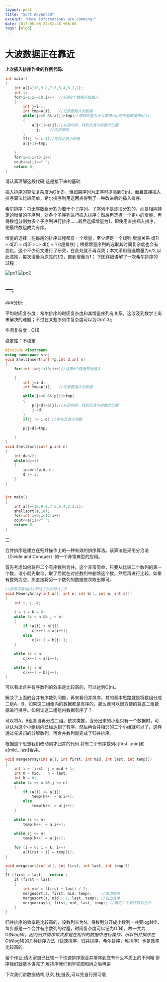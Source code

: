 ```yaml
---
layout: post
title: "Sort Advanced"
excerpt: "More Informations are comming!"
date: 2017-05-08 22:51:46 +08:00
tags: [Algo]
---
```


# 大波数据正在靠近

**上次插入排序作业的样例代码:**
```c++
int main()
{
	int a[]={10,9,8,7,6,5,4,3,2,1};
	int i;
	for(i=1;i<=10;i++)	//从第2个数据开始插入
	{
		int j=i-1;	
		int tmp=a[i];	//记录要插入的数据
		while(j>=0 && a[j]>tmp)//想想这里为什么要用tmp而不能直接用a[i]
		{
			a[j+1]=a[j];//从后向前，找到比其小的数的位置
			--j;	//向后挪动
		}
		If(j != i-1)//存在比其小的数
		a[j+1]=tmp; 
		
	}
	for(i=0;i<10;i++)
	cout<<a[i]<<" ";	
	return 0;
}
```
请认真理解这段代码,这是接下来的基础  

插入排序的算法复杂度为O(n2)，但如果序列为正序可提高到O(n)，而且直接插入排序算法比较简单，希尔排序利用这两点得到了一种改进后的插入排序.  

希尔排序：将无序数组分割为若干个子序列，子序列不是逐段分割的，而是相隔特定的增量的子序列，对各个子序列进行插入排序；然后再选择一个更小的增量，再将数组分割为多个子序列进行排序......最后选择增量为1，即使用直接插入排序，使最终数组成为有序。

增量的选择：在每趟的排序过程都有一个增量，至少满足一个规则 增量关系 d[1] > d[2] > d[3] >..> d[t] = 1 (t趟排序)；根据增量序列的选取其时间复杂度也会有变化，这个不少论文进行了研究，在此处就不再深究；本文采用首选增量为n/2,以此递推，每次增量为原先的1/2，直到增量为1；
下图详细讲解了一次希尔排序的过程：

![pc1](https://raw.githubusercontent.com/Lavinci/PicOnNet/master/article/wechat/AlgoShellSort1.png)
![pc2](https://raw.githubusercontent.com/Lavinci/PicOnNet/master/article/wechat/AlgoShellSort2.png)

## 一:

###分析:

平均时间复杂度：希尔排序的时间复杂度和其增量序列有关系，这涉及到数学上尚未解决的难题；不过在某些序列中复杂度可以为O(n1.3);

空间复杂度：O(1)  

稳定性：不稳定

```c++
#include <iostream>
using namespace std;
void ShellInsert(int *p,int d,int n)
{
	for(int i=d;i<10;i++)//从第d个数据开始插入

	{
		int j=i-d;
		int tmp=p[i];	//记录要插入的数据

		while(j>=0 && p[j]>tmp)
		{
			p[j+d]=p[j];//从后向前，找到比其小的数的位置
			j-=d;
		}
		if(j != i-d) //存在比其小的数

		p[j+d]=tmp;
		
	}
}
void ShellSort(int* p,int n)
{
	int d=n/2;
	while(d>=1)
	{
		insert(p,d,n);
		d /= 2;	
	}
}


int main()
{
	int a[]={10,9,8,7,6,5,4,3,2,1};
	shellsort(a,10);
	for(int i=0;i<12;i++)
	cout<<a[i]<<" ";	
	return 0;
}
```
 二:
 
合并排序是建立在归并操作上的一种有效的排序算法。该算法是采用分治法（Divide and Conquer）的一个非常典型的应用。

首先考虑如何将将二个有序数列合并。这个非常简单，只要从比较二个数列的第一个数，谁小就先取谁，取了后就在对应数列中删除这个数。然后再进行比较，如果有数列为空，那直接将另一个数列的数据依次取出即可。

```c++
//将有序数组a[]和b[]合并到c[]中  
void MemeryArray(int a[], int n, int b[], int m, int c[])  
{  
    int i, j, k;  
  
    i = j = k = 0;  
    while (i < n && j < m)  
    {  
        if (a[i] < b[j])  
            c[k++] = a[i++];  
        else  
            c[k++] = b[j++];   
    }  
  
    while (i < n)  
        c[k++] = a[i++];  
  
    while (j < m)  
        c[k++] = b[j++];  
}  
```

可以看出合并有序数列的效率是比较高的，可以达到O(n)。

解决了上面的合并有序数列问题，再来看归并排序，其的基本思路就是将数组分成二组A，B，如果这二组组内的数据都是有序的，那么就可以很方便的将这二组数据进行排序。如何让这二组组内数据有序了？

可以将A，B组各自再分成二组。依次类推，当分出来的小组只有一个数据时，可以认为这个小组组内已经达到了有序，然后再合并相邻的二个小组就可以了。这样通过先递归的分解数列，再合并数列就完成了归并排序。

根据这个思想我们改动刚才归并的代码
将有二个有序数列a[first...mid]和a[mid...last]合并。  

```c++
void mergearray(int a[], int first, int mid, int last, int temp[])  
{  
    int i = first, j = mid + 1;  
    int m = mid,   n = last;  
    int k = 0;  
    while (i <= m && j <= n)  
    {  
        if (a[i] <= a[j])  
            temp[k++] = a[i++];  
        else  
            temp[k++] = a[j++];  
    }  
      
    while (i <= m)  
        temp[k++] = a[i++];  
      
    while (j <= n)  
        temp[k++] = a[j++];  
      
    for (i = 0; i < k; i++)  
        a[first + i] = temp[i];  
}  

void mergesort(int a[], int first, int last, int temp[])  
{  
If (first > last)	return ;
    if (first < last)  
    {  
        int mid = (first + last) / 2;  
        mergesort(a, first, mid, temp);    //左边有序  
        mergesort(a, mid + 1, last, temp); //右边有序  
        mergearray(a, first, mid, last, temp); //再将二个有序数列合并  
    }  
} 
```
归并排序的效率是比较高的，设数列长为N，将数列分开成小数列一共要logN步，每步都是一个合并有序数列的过程，时间复杂度可以记为O(N)，故一共为O(N*logN)。因为归并排序每次都是在相邻的数据中进行操作，所以归并排序在O(N*logN)的几种排序方法（快速排序，归并排序，希尔排序，堆排序）也是效率比较高的.

留个作业,请大家自己比较一下快速排序跟合并排序到底有什么本质上的不同哦
排序我们就基本讲完了,堆排序我们到学完图和树之后再讲

下次我们讲数据结构,队列,栈,链表,可以先自行预习哦

